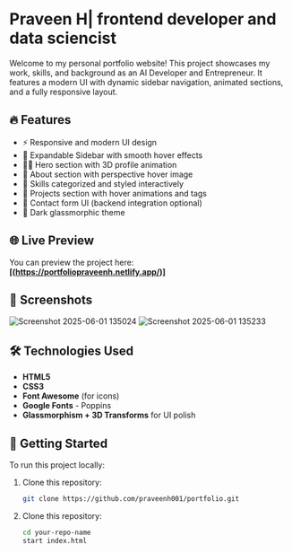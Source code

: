 # Praveen H| frontend developer and data sciencist

Welcome to my personal portfolio website! This project showcases my work, skills, and background as an AI Developer and Entrepreneur. It features a modern UI with dynamic sidebar navigation, animated sections, and a fully responsive layout.

## 🔥 Features

- ⚡ Responsive and modern UI design
- 🧭 Expandable Sidebar with smooth hover effects
- 👨‍💻 Hero section with 3D profile animation
- 📖 About section with perspective hover image
- 🧠 Skills categorized and styled interactively
- 🚀 Projects section with hover animations and tags
- 📩 Contact form UI (backend integration optional)
- 🌙 Dark glassmorphic theme

## 🌐 Live Preview

You can preview the project here: **[(https://portfoliopraveenh.netlify.app/)]**

## 📸 Screenshots
![Screenshot 2025-06-01 135024](https://github.com/user-attachments/assets/a1277ea5-0b57-4b41-a36b-01d57fd03062)
![Screenshot 2025-06-01 135233](https://github.com/user-attachments/assets/a62eac9e-2aff-4dc3-b13c-5bac807481c9)



## 🛠️ Technologies Used

- **HTML5**
- **CSS3**
- **Font Awesome** (for icons)
- **Google Fonts** - Poppins
- **Glassmorphism + 3D Transforms** for UI polish


## 🚀 Getting Started

To run this project locally:

1. Clone this repository:
   ```bash
   git clone https://github.com/praveenh001/portfolio.git
1. Clone this repository:
   ```bash
   cd your-repo-name
   start index.html
